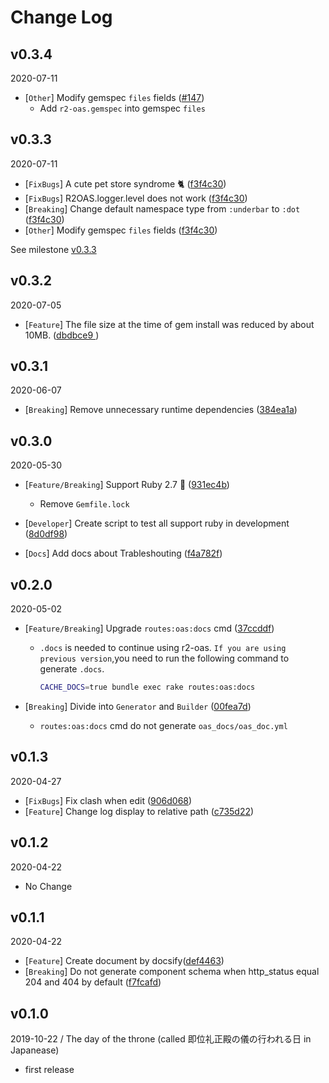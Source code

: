 # Change Log

## v0.3.4

2020-07-11

- [`Other`] Modify gemspec `files` fields ([#147](https://github.com/yukihirop/r2-oas/pull/147))
    - Add `r2-oas.gemspec` into gemspec `files`

## v0.3.3

2020-07-11

- [`FixBugs`] A cute pet store syndrome 🐈 ([f3f4c30](https://github.com/yukihirop/r2-oas/pull/144))
- [`FixBugs`]  R2OAS.logger.level does not work ([f3f4c30](https://github.com/yukihirop/r2-oas/pull/144))
- [`Breaking`] Change default namespace type from `:underbar` to `:dot` ([f3f4c30](https://github.com/yukihirop/r2-oas/pull/144))
- [`Other`] Modify gemspec `files` fields ([f3f4c30](https://github.com/yukihirop/r2-oas/pull/144))

See milestone [v0.3.3](https://github.com/yukihirop/r2-oas/milestone/3?closed=1)

## v0.3.2

2020-07-05

- [`Feature`] The file size at the time of gem install was reduced by about 10MB. ([dbdbce9 ](https://github.com/yukihirop/r2-oas/pull/138))

## v0.3.1

2020-06-07

- [`Breaking`] Remove unnecessary runtime dependencies ([384ea1a](https://github.com/yukihirop/r2-oas/pull/132))

## v0.3.0

2020-05-30

- [`Feature/Breaking`] Support Ruby 2.7 🎉 ([931ec4b](https://github.com/yukihirop/r2-oas/pull/122))

  - Remove `Gemfile.lock`

- [`Developer`] Create script to test all support ruby in development ([8d0df98](https://github.com/yukihirop/r2-oas/pull/124))
- [`Docs`] Add docs about Trableshouting ([f4a782f](https://github.com/yukihirop/r2-oas/pull/125))

## v0.2.0

2020-05-02

- [`Feature/Breaking`] Upgrade `routes:oas:docs` cmd ([37ccddf](https://github.com/yukihirop/r2-oas/pull/117))
  
  - `.docs` is needed to continue using r2-oas. `If you are using previous version`,you need to run the following command to generate `.docs`.

    ```bash
    CACHE_DOCS=true bundle exec rake routes:oas:docs
    ```

- [`Breaking`] Divide into `Generator` and `Builder` ([00fea7d](https://github.com/yukihirop/r2-oas/pull/116))
  - `routes:oas:docs` cmd do not generate `oas_docs/oas_doc.yml`

## v0.1.3

2020-04-27

- [`FixBugs`] Fix clash when edit ([906d068](https://github.com/yukihirop/r2-oas/pull/109))
- [`Feature`] Change log display to relative path ([c735d22](https://github.com/yukihirop/r2-oas/pull/111))

## v0.1.2

2020-04-22

- No Change

## v0.1.1

2020-04-22

- [`Feature`] Create document by docsify([def4463](https://github.com/yukihirop/r2-oas/pull/99))
- [`Breaking`] Do not generate component schema when http_status equal 204 and 404 by default ([f7fcafd](https://github.com/yukihirop/r2-oas/pull/103))


## v0.1.0

2019-10-22 / The day of the throne (called 即位礼正殿の儀の行われる日 in Japanease)

- first release
